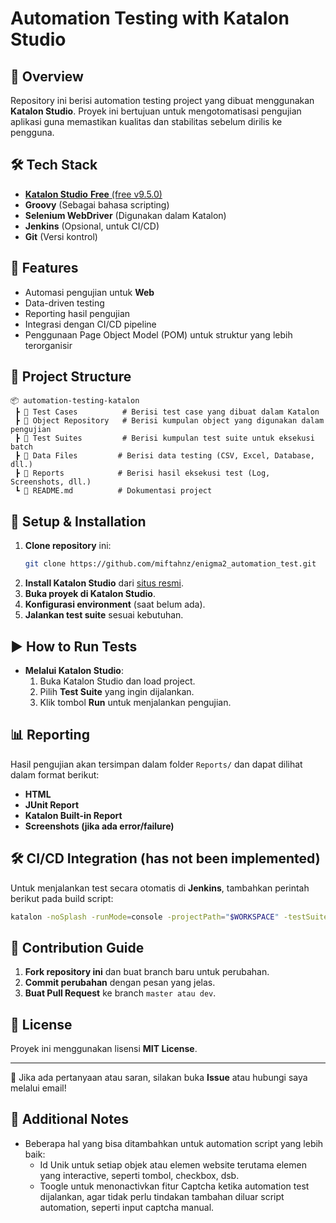 # Automation Testing with Katalon Studio

## 📌 Overview

Repository ini berisi automation testing project yang dibuat menggunakan **Katalon Studio**. Proyek ini bertujuan untuk mengotomatisasi pengujian aplikasi guna memastikan kualitas dan stabilitas sebelum dirilis ke pengguna.

## 🛠 Tech Stack

- [**Katalon Studio** **Free** (free v9.5.0)](https://github.com/katalon-studio/katalon-studio/releases/tag/free-v9.5.0)
- **Groovy** (Sebagai bahasa scripting)
- **Selenium WebDriver** (Digunakan dalam Katalon)
- **Jenkins** (Opsional, untuk CI/CD)
- **Git** (Versi kontrol)

## 🚀 Features

- Automasi pengujian untuk **Web**
- Data-driven testing
- Reporting hasil pengujian
- Integrasi dengan CI/CD pipeline
- Penggunaan Page Object Model (POM) untuk struktur yang lebih terorganisir

## 📂 Project Structure

```
📦 automation-testing-katalon
 ┣ 📂 Test Cases          # Berisi test case yang dibuat dalam Katalon
 ┣ 📂 Object Repository   # Berisi kumpulan object yang digunakan dalam pengujian
 ┣ 📂 Test Suites         # Berisi kumpulan test suite untuk eksekusi batch
 ┣ 📂 Data Files         # Berisi data testing (CSV, Excel, Database, dll.)
 ┣ 📂 Reports            # Berisi hasil eksekusi test (Log, Screenshots, dll.)
 ┗ 📜 README.md          # Dokumentasi project
```

## 🔧 Setup & Installation

1. **Clone repository** ini:
   ```sh
   git clone https://github.com/miftahnz/enigma2_automation_test.git
   ```
2. **Install Katalon Studio** dari [situs resmi](https://www.katalon.com/).
3. **Buka proyek di Katalon Studio**.
4. **Konfigurasi environment** (saat belum ada).
5. **Jalankan test suite** sesuai kebutuhan.

## ▶️ How to Run Tests

- **Melalui Katalon Studio**:
  1. Buka Katalon Studio dan load project.
  2. Pilih **Test Suite** yang ingin dijalankan.
  3. Klik tombol **Run** untuk menjalankan pengujian.

## 📊 Reporting

Hasil pengujian akan tersimpan dalam folder `Reports/` dan dapat dilihat dalam format berikut:

- **HTML**
- **JUnit Report**
- **Katalon Built-in Report**
- **Screenshots (jika ada error/failure)**

## 🛠 CI/CD Integration (has not been implemented)

Untuk menjalankan test secara otomatis di **Jenkins**, tambahkan perintah berikut pada build script:

```sh
katalon -noSplash -runMode=console -projectPath="$WORKSPACE" -testSuitePath="Test Suites/RegressionTest" -browserType="Chrome" -reportFolder="$WORKSPACE/Reports"
```

## 📝 Contribution Guide

1. **Fork repository ini** dan buat branch baru untuk perubahan.
2. **Commit perubahan** dengan pesan yang jelas.
3. **Buat Pull Request** ke branch `master atau dev`.

## 📌 License

Proyek ini menggunakan lisensi **MIT License**.

---

📩 Jika ada pertanyaan atau saran, silakan buka **Issue** atau hubungi saya melalui email!

## 📝 Additional Notes
- Beberapa hal yang bisa ditambahkan untuk automation script yang lebih baik:
	- Id Unik untuk setiap objek atau elemen website terutama elemen yang interactive, seperti tombol, checkbox, dsb.
	- Toogle untuk menonactivkan fitur Captcha ketika automation test dijalankan, agar tidak perlu tindakan tambahan diluar script automation, seperti input captcha manual.

